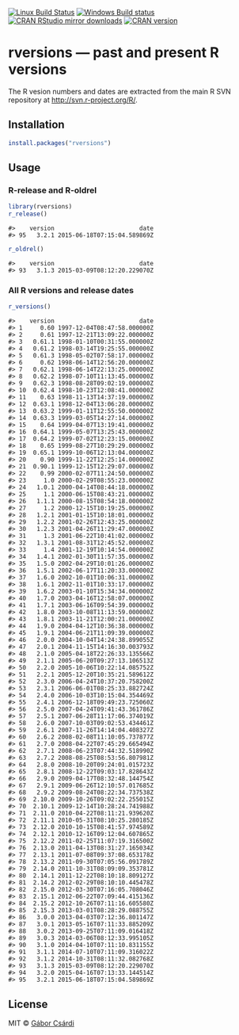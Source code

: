 


[![Linux Build Status](https://travis-ci.org/metacran/rversions.svg?branch=master)](https://travis-ci.org/metacran/rversions)
[![Windows Build status](https://ci.appveyor.com/api/projects/status/github/metacran/rversions?svg=true)](https://ci.appveyor.com/project/gaborcsardi/rversions)
[![CRAN RStudio mirror downloads](http://cranlogs.r-pkg.org/badges/rversions)](http://cran.rstudio.com/web/packages/rversions/index.html)
[![CRAN version](http://www.r-pkg.org/badges/version/rversions)](http://cran.rstudio.com/web/packages/rversions/index.html)

# rversions — past and present R versions

The R vesion numbers and dates are extracted from the
main R SVN repository at http://svn.r-project.org/R/.

## Installation


```r
install.packages("rversions")
```

## Usage

### R-release and R-oldrel


```r
library(rversions)
r_release()
```

```
#>    version                        date
#> 95   3.2.1 2015-06-18T07:15:04.589869Z
```

```r
r_oldrel()
```

```
#>    version                        date
#> 93   3.1.3 2015-03-09T08:12:20.229070Z
```

### All R versions and release dates


```r
r_versions()
```

```
#>    version                        date
#> 1     0.60 1997-12-04T08:47:58.000000Z
#> 2     0.61 1997-12-21T13:09:22.000000Z
#> 3   0.61.1 1998-01-10T00:31:55.000000Z
#> 4   0.61.2 1998-03-14T19:25:55.000000Z
#> 5   0.61.3 1998-05-02T07:58:17.000000Z
#> 6     0.62 1998-06-14T12:56:20.000000Z
#> 7   0.62.1 1998-06-14T22:13:25.000000Z
#> 8   0.62.2 1998-07-10T11:13:45.000000Z
#> 9   0.62.3 1998-08-28T09:02:19.000000Z
#> 10  0.62.4 1998-10-23T12:08:41.000000Z
#> 11    0.63 1998-11-13T14:37:19.000000Z
#> 12  0.63.1 1998-12-04T13:06:28.000000Z
#> 13  0.63.2 1999-01-11T12:55:50.000000Z
#> 14  0.63.3 1999-03-05T14:27:14.000000Z
#> 15    0.64 1999-04-07T13:19:41.000000Z
#> 16  0.64.1 1999-05-07T13:25:43.000000Z
#> 17  0.64.2 1999-07-02T12:23:15.000000Z
#> 18    0.65 1999-08-27T10:29:29.000000Z
#> 19  0.65.1 1999-10-06T12:13:04.000000Z
#> 20    0.90 1999-11-22T12:25:14.000000Z
#> 21  0.90.1 1999-12-15T12:29:07.000000Z
#> 22    0.99 2000-02-07T11:24:50.000000Z
#> 23     1.0 2000-02-29T08:55:23.000000Z
#> 24   1.0.1 2000-04-14T08:44:18.000000Z
#> 25     1.1 2000-06-15T08:43:21.000000Z
#> 26   1.1.1 2000-08-15T08:54:18.000000Z
#> 27     1.2 2000-12-15T10:19:25.000000Z
#> 28   1.2.1 2001-01-15T10:18:01.000000Z
#> 29   1.2.2 2001-02-26T12:43:25.000000Z
#> 30   1.2.3 2001-04-26T11:29:47.000000Z
#> 31     1.3 2001-06-22T10:41:02.000000Z
#> 32   1.3.1 2001-08-31T12:45:52.000000Z
#> 33     1.4 2001-12-19T10:14:54.000000Z
#> 34   1.4.1 2002-01-30T11:57:35.000000Z
#> 35   1.5.0 2002-04-29T10:01:26.000000Z
#> 36   1.5.1 2002-06-17T11:20:33.000000Z
#> 37   1.6.0 2002-10-01T10:06:31.000000Z
#> 38   1.6.1 2002-11-01T10:33:17.000000Z
#> 39   1.6.2 2003-01-10T15:34:34.000000Z
#> 40   1.7.0 2003-04-16T12:58:07.000000Z
#> 41   1.7.1 2003-06-16T09:54:39.000000Z
#> 42   1.8.0 2003-10-08T11:13:59.000000Z
#> 43   1.8.1 2003-11-21T12:00:21.000000Z
#> 44   1.9.0 2004-04-12T10:36:38.000000Z
#> 45   1.9.1 2004-06-21T11:09:39.000000Z
#> 46   2.0.0 2004-10-04T14:24:38.899055Z
#> 47   2.0.1 2004-11-15T14:16:30.003793Z
#> 48   2.1.0 2005-04-18T22:26:33.135566Z
#> 49   2.1.1 2005-06-20T09:27:13.106513Z
#> 50   2.2.0 2005-10-06T10:22:14.085752Z
#> 51   2.2.1 2005-12-20T10:35:21.589612Z
#> 52   2.3.0 2006-04-24T10:37:20.758200Z
#> 53   2.3.1 2006-06-01T08:25:33.882724Z
#> 54   2.4.0 2006-10-03T10:15:04.354469Z
#> 55   2.4.1 2006-12-18T09:49:23.725060Z
#> 56   2.5.0 2007-04-24T09:41:43.361786Z
#> 57   2.5.1 2007-06-28T11:17:06.374019Z
#> 58   2.6.0 2007-10-03T09:02:53.434461Z
#> 59   2.6.1 2007-11-26T14:14:04.408327Z
#> 60   2.6.2 2008-02-08T11:10:05.737877Z
#> 61   2.7.0 2008-04-22T07:45:29.665494Z
#> 62   2.7.1 2008-06-23T07:44:32.518990Z
#> 63   2.7.2 2008-08-25T08:53:56.807981Z
#> 64   2.8.0 2008-10-20T09:24:01.015723Z
#> 65   2.8.1 2008-12-22T09:03:17.828643Z
#> 66   2.9.0 2009-04-17T08:32:48.144754Z
#> 67   2.9.1 2009-06-26T12:10:57.017685Z
#> 68   2.9.2 2009-08-24T08:22:34.737538Z
#> 69  2.10.0 2009-10-26T09:02:22.255015Z
#> 70  2.10.1 2009-12-14T10:28:24.741988Z
#> 71  2.11.0 2010-04-22T08:11:21.939620Z
#> 72  2.11.1 2010-05-31T08:10:25.280185Z
#> 73  2.12.0 2010-10-15T08:41:57.974589Z
#> 74  2.12.1 2010-12-16T09:12:04.607865Z
#> 75  2.12.2 2011-02-25T11:07:19.316500Z
#> 76  2.13.0 2011-04-13T08:31:27.165034Z
#> 77  2.13.1 2011-07-08T09:37:08.653178Z
#> 78  2.13.2 2011-09-30T07:05:56.091789Z
#> 79  2.14.0 2011-10-31T08:09:09.353781Z
#> 80  2.14.1 2011-12-22T08:10:18.809127Z
#> 81  2.14.2 2012-02-29T08:10:10.445478Z
#> 82  2.15.0 2012-03-30T07:16:05.708046Z
#> 83  2.15.1 2012-06-22T07:09:44.415136Z
#> 84  2.15.2 2012-10-26T07:11:16.605580Z
#> 85  2.15.3 2013-03-01T08:28:29.088755Z
#> 86   3.0.0 2013-04-03T07:12:36.801147Z
#> 87   3.0.1 2013-05-16T07:11:33.885209Z
#> 88   3.0.2 2013-09-25T07:11:09.016418Z
#> 89   3.0.3 2014-03-06T08:12:33.995105Z
#> 90   3.1.0 2014-04-10T07:11:10.831155Z
#> 91   3.1.1 2014-07-10T07:11:09.316022Z
#> 92   3.1.2 2014-10-31T08:11:32.082768Z
#> 93   3.1.3 2015-03-09T08:12:20.229070Z
#> 94   3.2.0 2015-04-16T07:13:33.144514Z
#> 95   3.2.1 2015-06-18T07:15:04.589869Z
```

## License

MIT © [Gábor Csárdi](http://gaborcsardi.org)
